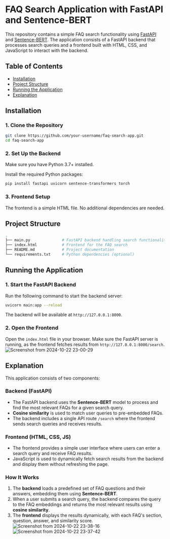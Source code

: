
# FAQ Search Application with FastAPI and Sentence-BERT

This repository contains a simple FAQ search functionality using [FastAPI](https://fastapi.tiangolo.com/) and [Sentence-BERT](https://www.sbert.net/). The application consists of a FastAPI backend that processes search queries and a frontend built with HTML, CSS, and JavaScript to interact with the backend.

## Table of Contents

- [Installation](#installation)
- [Project Structure](#project-structure)
- [Running the Application](#running-the-application)
- [Explanation](#explanation)

## Installation

### 1. Clone the Repository

```bash
git clone https://github.com/your-username/faq-search-app.git
cd faq-search-app
```

### 2. Set Up the Backend

Make sure you have Python 3.7+ installed.

Install the required Python packages:

```bash
pip install fastapi uvicorn sentence-transformers torch
```

### 3. Frontend Setup

The frontend is a simple HTML file. No additional dependencies are needed. 

## Project Structure

```bash
.
├── main.py              # FastAPI backend handling search functionality
├── index.html           # Frontend for the FAQ search
├── README.md            # Project documentation
└── requirements.txt     # Python dependencies (optional)
```

## Running the Application

### 1. Start the FastAPI Backend

Run the following command to start the backend server:

```bash
uvicorn main:app --reload
```

The backend will be available at `http://127.0.0.1:8000`.

### 2. Open the Frontend

Open the `index.html` file in your browser. Make sure the FastAPI server is running, as the frontend fetches results from `http://127.0.0.1:8000/search`.
![Screenshot from 2024-10-22 23-00-29](https://github.com/user-attachments/assets/36108b6b-55d0-4aa9-902f-eac036b0f6fe)

## Explanation

This application consists of two components:

### Backend (FastAPI)
- The FastAPI backend uses the **Sentence-BERT** model to process and find the most relevant FAQs for a given search query.
- **Cosine similarity** is used to match user queries to pre-embedded FAQs.
- The backend includes a single API route `/search` where the frontend sends search queries and receives results.

### Frontend (HTML, CSS, JS)
- The frontend provides a simple user interface where users can enter a search query and receive FAQ results.
- JavaScript is used to dynamically fetch search results from the backend and display them without refreshing the page.

### How It Works
1. The **backend** loads a predefined set of FAQ questions and their answers, embedding them using **Sentence-BERT**.
2. When a user submits a search query, the backend compares the query to the FAQ embeddings and returns the most relevant results using **cosine similarity**.
3. The **frontend** displays the results dynamically, with each FAQ's section, question, answer, and similarity score.
![Screenshot from 2024-10-22 23-38-16](https://github.com/user-attachments/assets/003871af-147e-4890-aebb-dd62ac465653)
![Screenshot from 2024-10-22 23-37-42](https://github.com/user-attachments/assets/cbd25a56-dbf1-4d17-a5c2-2ccb31dcb664)
